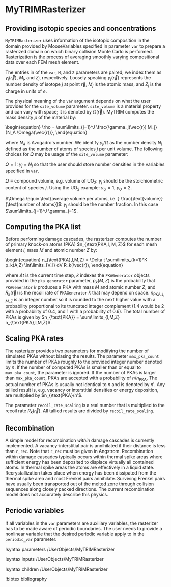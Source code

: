 # MyTRIMRasterizer

## Providing isotopic species and concentrations

`MyTRIMRasterizer` uses information of the isotopic composition in the domain
provided by MooseVariables specified in parameter `var` to prepare a rasterized
domain on which binary collision Monte Carlo is performed. Rasterization is the
process of averaging smoothly varying compositional data over each FEM mesh element.

The entries in of the `var`, `M`, and `Z` parameters are paired; we index them
as $\gamma_j(\vec{r})$, $M_j$, and $Z_j$, respectively. Loosely speaking
$\gamma_j(\vec{r})$ represents the number density of isotope $j$ at point
$\vec{r}$, $M_j$ is the atomic mass, and $Z_j$ is the charge in units of $e$.

The physical meaning of the `var` argument depends on what the user provides for
the `site_volume` parameter. `site_volume` is a material property and can vary
with space; it is denoted by $\Omega(\vec{r})$. MyTRIM computes the mass density
$\rho$ of the material by:

\begin{equation}
  \rho = \sum\limits_{j=1}^J \frac{\gamma_j(\vec{r}) M_j}{N_A \Omega(\vec{r})},
\end{equation}

where $N_A$ is Avogadro's number. We identify $\gamma_j / \Omega$ as the number
density $N_j$ defined as the number of atoms of species $j$ per unit volume. The
following choices for $\Omega$ may be usage of the `site_volume` parameter:

$\Omega = 1$: $\gamma_j = N_j$ so that the user should store number densities in
the variables specified in `var`.

$\Omega \equiv \text{compound volume, e.g. volume of UO}_2$: $\gamma_j$ should
be the stoichiometric content of species $j$. Using the $\text{UO}_2$ example:
$\gamma_U = 1$, $\gamma_O=2$.

$\Omega \equiv \text{average volume per atoms, i.e. }
\frac{\text{volume}}{\text{number of atoms}}$: $\gamma_j$ should be the number
fraction. In this case $\sum\limits_{j=1}^J \gamma_j=1$.

## Computing the PKA list

Before performing damage cascades, the rasterizer computes the number of primary
knock-on atoms (PKA) $n_{\text{PKA,l, M, Z}$ for each mesh element $l$, mass $M$
and atomic number $Z$ by:

\begin{equation}
 n_{\text{PKA},l,M,Z} = \Delta t \sum\limits_{k=1}^K  p_k(A,Z) \int\limits_{V_l} dV R_k(\vec{r}),
\end{equation}

where $\Delta t$ is the current time step, $k$ indexes the `PKAGenerator`
objects provided in the `pka_generator` parameter, $p_k(M,Z)$ is the probability
that `PKAGenerator` $k$ produces a PKA with mass $M$ and atomic number $Z$, and
$R_k(\vec{r})$ is the recoil rate of `PKAGenerator` $k$ that may depend on
space. $n_{\text{PKA},l,M,Z}$ is an integer number so it is rounded to the next
higher value with a probability proportional to its truncated integer complement
($1.4$ would be $2$ with a probability of $0.4$, and $1$ with a probability of
$0.6$). The total number of PKAs is given by $n_{\text{PKA}} =
\sum\limits_{l,M,Z} n_{\text{PKA},l,M,Z}$.

## Scaling PKA rates

The rasterizer provides two parameters for modifying the number of simulated
PKAs without biasing the results. The parameter `max_pka_count` limits the
number of PKAs roughly to the provided integer number denoted by $n$. If the
number of computed PKAs is smaller than or equal to `max_pka_count`, the
parameter is ignored. If the number of PKAs is larger than `max_pka_count`, PKAs
are accepted with a probability of $n/n_{\text{PKA}}$. The actual number of PKAs
is usually not identical to $n$ and is denoted by $n'$. Any tallied result is,
e.g. vacancy or interstitial densities or energy deposition, are multiplied by
$n_{\text{PKA}/n'$.

The parameter `recoil_rate_scaling` is a real number that is multiplied to the
recoil rate $R_k(\vec{r})$. All tallied results are divided by
`recoil_rate_scaling`.

## Recombination

A simple model for recombination *within* damage cascades is currently
implemented. A vacancy-interstitial pair is annihilated if their distance is
less than `r_rec`. Note that `r_rec` must be given in Angstrom. Recombination
within damage cascades typically occurs within thermal spike areas where
sufficient energy has been deposited to displace virtually all contained atoms.
In thermal spike areas the atoms are effectively in a liquid state.
Recrystallization takes place when energy has been dissipated from the thermal
spike area and most Frenkel pairs annihilate. Surviving Frenkel pairs have
usually been transported out of the melted zone through collision sequences
along closely packed directions. The current recombination model does not
accurately describe this physics.

## Periodic variables

If all variables in the `var` parameters are auxiliary variables, the rasterizer
has to be made aware of periodic boundaries. The user needs to provide a
nonlinear variable that the desired periodic variable apply to in the
`periodic_var` parameter.

!syntax parameters /UserObjects/MyTRIMRasterizer

!syntax inputs /UserObjects/MyTRIMRasterizer

!syntax children /UserObjects/MyTRIMRasterizer

!bibtex bibliography
